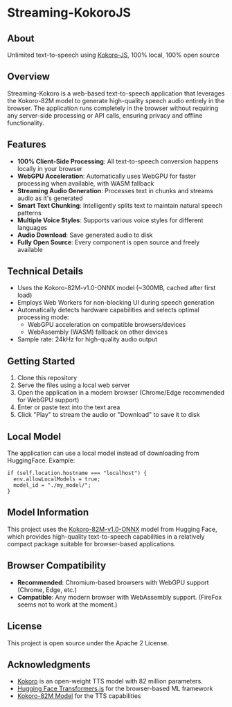 # Streaming-KokoroJS

## About
Unlimited text-to-speech using [Kokoro-JS](https://github.com/hexgrad/kokoro), 100% local, 100% open source

## Overview

Streaming-Kokoro is a web-based text-to-speech application that leverages the Kokoro-82M model to generate high-quality speech audio entirely in the browser. The application runs completely in the browser without requiring any server-side processing or API calls, ensuring privacy and offline functionality.

## Features

- **100% Client-Side Processing**: All text-to-speech conversion happens locally in your browser
- **WebGPU Acceleration**: Automatically uses WebGPU for faster processing when available, with WASM fallback
- **Streaming Audio Generation**: Processes text in chunks and streams audio as it's generated
- **Smart Text Chunking**: Intelligently splits text to maintain natural speech patterns
- **Multiple Voice Styles**: Supports various voice styles for different languages
- **Audio Download**: Save generated audio to disk
- **Fully Open Source**: Every component is open source and freely available

## Technical Details

- Uses the Kokoro-82M-v1.0-ONNX model (~300MB, cached after first load)
- Employs Web Workers for non-blocking UI during speech generation
- Automatically detects hardware capabilities and selects optimal processing mode:
  - WebGPU acceleration on compatible browsers/devices
  - WebAssembly (WASM) fallback on other devices
- Sample rate: 24kHz for high-quality audio output

## Getting Started

1. Clone this repository
2. Serve the files using a local web server
3. Open the application in a modern browser (Chrome/Edge recommended for WebGPU support)
4. Enter or paste text into the text area
5. Click "Play" to stream the audio or "Download" to save it to disk

## Local Model

The application can use a local model instead of downloading from HuggingFace. Example:

```
if (self.location.hostname === "localhost") {
  env.allowLocalModels = true;
  model_id = "./my_model/";
}
```

## Model Information

This project uses the [Kokoro-82M-v1.0-ONNX](https://huggingface.co/onnx-community/Kokoro-82M-v1.0-ONNX) model from Hugging Face, which provides high-quality text-to-speech capabilities in a relatively compact package suitable for browser-based applications.

## Browser Compatibility

- **Recommended**: Chromium-based browsers with WebGPU support (Chrome, Edge, etc.)
- **Compatible**: Any modern browser with WebAssembly support. (FireFox seems not to work at the moment.)

## License

This project is open source under the Apache 2 License.

## Acknowledgments

- [Kokoro](https://github.com/hexgrad/kokoro)  is an open-weight TTS model with 82 million parameters.
- [Hugging Face Transformers.js](https://huggingface.co/docs/transformers.js) for the browser-based ML framework
- [Kokoro-82M Model](https://huggingface.co/onnx-community/Kokoro-82M-v1.0-ONNX) for the TTS capabilities
